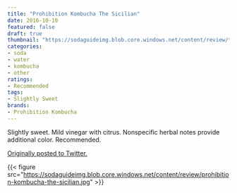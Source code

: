 ```yaml
---
title: "Prohibition Kombucha The Sicilian"
date: 2016-10-10
featured: false
draft: true
thumbnail: "https://sodaguideimg.blob.core.windows.net/content/review/thumbs/prohibition-kombucha-the-sicilian.jpg"
categories:
- soda
- water
- kombucha
- other
ratings:
- Recommended
tags:
- Slightly Sweet
brands:
- Prohibition Kombucha
---
```


Slightly sweet. Mild vinegar with citrus. Nonspecific herbal notes provide additional color. Recommended.

[Originally posted to Twitter.](https://twitter.com/Cavorter/status/785665008378212352)

{{< figure src="https://sodaguideimg.blob.core.windows.net/content/review/prohibition-kombucha-the-sicilian.jpg" >}}


